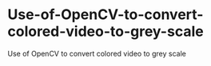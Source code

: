 # Use-of-OpenCV-to-convert-colored-video-to-grey-scale
Use of OpenCV to convert colored video to grey scale
